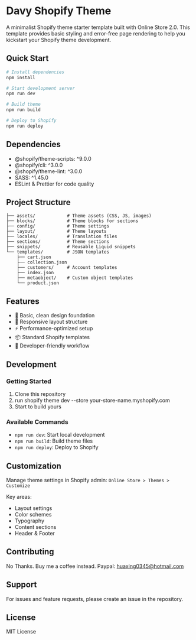 # Davy Shopify Theme

A minimalist Shopify theme starter template built with Online Store 2.0. This template provides basic styling and error-free page rendering to help you kickstart your Shopify theme development.

## Quick Start

```bash
# Install dependencies
npm install

# Start development server
npm run dev

# Build theme
npm run build

# Deploy to Shopify
npm run deploy
```

## Dependencies

- @shopify/theme-scripts: ^9.0.0
- @shopify/cli: ^3.0.0
- @shopify/theme-lint: ^3.0.0
- SASS: ^1.45.0
- ESLint & Prettier for code quality

## Project Structure

```
├── assets/            # Theme assets (CSS, JS, images)
├── blocks/            # Theme blocks for sections
├── config/            # Theme settings
├── layout/            # Theme layouts
├── locales/           # Translation files
├── sections/          # Theme sections
├── snippets/          # Reusable Liquid snippets
└── templates/         # JSON templates
    ├── cart.json
    ├── collection.json
    ├── customers/     # Account templates
    ├── index.json
    ├── metaobject/    # Custom object templates
    └── product.json
```

## Features

- 🎨 Basic, clean design foundation
- 📱 Responsive layout structure
- ⚡ Performance-optimized setup
- 📦 Standard Shopify templates
- 🔧 Developer-friendly workflow

## Development

### Getting Started
1. Clone this repository
2. run shopify theme dev --store your-store-name.myshopify.com
3. Start to build yours

### Available Commands
- `npm run dev`: Start local development
- `npm run build`: Build theme files
- `npm run deploy`: Deploy to Shopify

## Customization

Manage theme settings in Shopify admin:
`Online Store > Themes > Customize`

Key areas:
- Layout settings
- Color schemes
- Typography
- Content sections
- Header & Footer

## Contributing

No Thanks. Buy me a coffee instead. Paypal: huaxing0345@hotmail.com

## Support

For issues and feature requests, please create an issue in the repository.

## License

MIT License
